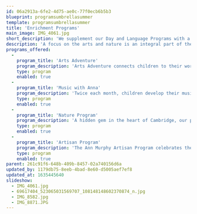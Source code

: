 ```yaml
---
id: 06a2913a-6fe2-4d75-ae0c-77f0ecb6b5b3
blueprint: programsumbrellasummer
template: programsumbrellasummer
title: 'Enrichment Programs'
main_image: IMG_4061.jpg
short_description: 'We supplement our Day and Language Programs with a variety of Enrichment programming focused on the arts, music, and outdoor learning.'
description: 'A focus on the arts and nature is an integral part of the Cambridge-Ellis philosophy. Though our classroom teachers integrate these experiences into their daily practice, we supplement this learning with the following Enrichment Programs: Arts Adventure, Music with Anna, Nature Days, and our unique Artisan Program.'
programs_offered:
  -
    program_title: 'Arts Adventure'
    program_description: 'Arts Adventure connects children to their world through artistic expression. Students participate in music, visual arts, dance and movement, drama, and literature, weekly for 30 - 45 minutes. Arts Adventure is designed to extend upon both classroom and Artisan Program themes, as well as provide Language Program students experiences in their cultural arts.'
    type: program
    enabled: true
  -
    program_title: 'Music with Anna'
    program_description: 'Twice each month, children develop their musical roots and celebrate the international language of music with our specialist, Anna Laufenberg. Through songs and creative movement Anna introduces students to beats, rhythms, and scales. She delights and inspires children with her array of musical instruments from flute to contrabase.'
    type: program
    enabled: true
  -
    program_title: 'Nature Program'
    program_description: 'A hidden gem in the heart of Cambridge, our playgrounds inspire endless opportunities for adventure. Digging moats, climbing trees, transporting logs, cooking in mud kitchens, and observing chickens are part of our daily outdoor experiences. Weekly neighborhood walks to community green spaces and regularly scheduled visits from Habitat Wildlife Sanctuary further inspire awe and wonder as children learn about their world through discovery.'
    type: program
    enabled: true
  -
    program_title: 'Artisan Program'
    program_description: 'The Ann Murphy Artisan Program celebrates the artistic process, from imagination to creation. An endowment from the late Ann Murphy, beloved CES teacher and administrator, supports artist residencies for the children, professional development for our teachers and theme inspired family events.'
    type: program
    enabled: true
parent: 261c91f6-648b-409b-8457-02a740156d6a
updated_by: 1179db75-8eeb-4bad-8e60-d5005aef7ef8
updated_at: 1635445640
slideshow:
  - IMG_4061.jpg
  - 69617404_523065031569707_108148148602370874_n.jpg
  - IMG_8582.jpg
  - IMG_8871.JPG
---
```

